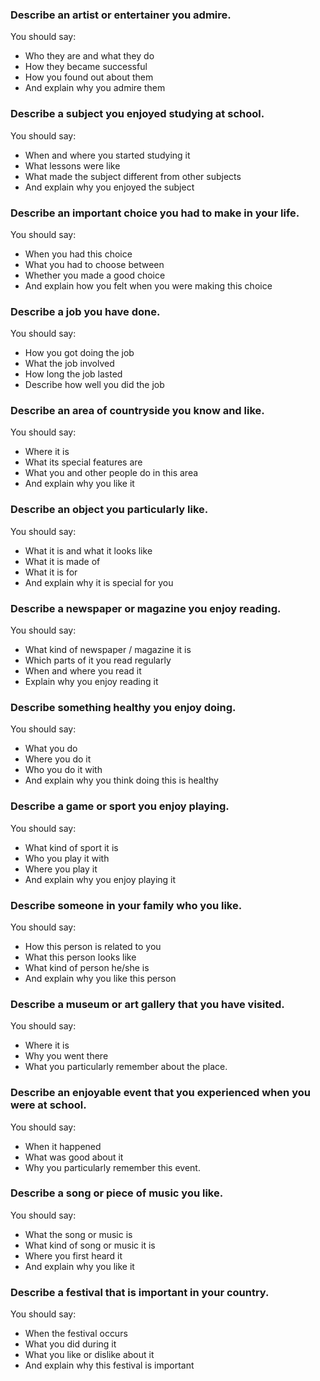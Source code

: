 ### Describe an artist or entertainer you admire.
  You should say:
* Who they are and what they do
* How they became successful
* How you found out about them
* And explain why you admire them
 
### Describe a subject you enjoyed studying at school.  
  You should say:
* When and where you started studying it
* What lessons were like
* What made the subject different from other subjects
* And explain why you enjoyed the subject

### Describe an important choice you had to make in your life.
  You should say:
* When you had this choice
* What you had to choose between
* Whether you made a good choice
* And explain how you felt when you were making this choice

### Describe a job you have done.
  You should say:
* How you got doing the job
* What the job involved
* How long the job lasted
* Describe how well you did the job

### Describe an area of countryside you know and like.
  You should say:
* Where it is
* What its special features are
* What you and other people do in this area
* And explain why you like it

### Describe an object you particularly like.
  You should say:
* What it is and what it looks like
* What it is made of
* What it is for
* And explain why it is special for you

### Describe a newspaper or magazine you enjoy reading.
  You should say:
* What kind of newspaper / magazine it is
* Which parts of it you read regularly
* When and where you read it
* Explain why you enjoy reading it

### Describe something healthy you enjoy doing.
  You should say:
* What you do
* Where you do it
* Who you do it with
* And explain why you think doing this is healthy

### Describe a game or sport you enjoy playing.
  You should say:
* What kind of sport it is
* Who you play it with
* Where you play it
* And explain why you enjoy playing it

### Describe someone in your family who you like.
  You should say:
* How this person is related to you
* What this person looks like
* What kind of person he/she is
* And explain why you like this person

### Describe a museum or art gallery that you have visited.
  You should say:
* Where it is
* Why you went there
* What you particularly remember about the place.

### Describe an enjoyable event that you experienced when you were at school.
  You should say:
* When it happened
* What was good about it
* Why you particularly remember this event.

### Describe a song or piece of music you like.
  You should say:
* What the song or music is
* What kind of song or music it is
* Where you first heard it
* And explain why you like it

### Describe a festival that is important in your country.
  You should say:
* When the festival occurs
* What you did during it
* What you like or dislike about it
* And explain why this festival is important
